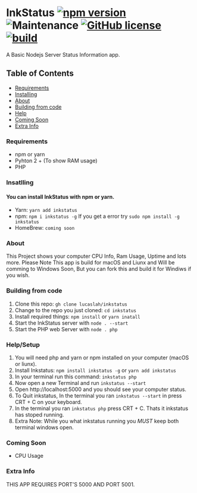 # InkStatus [![npm version](https://badge.fury.io/js/inkstatus.svg)](https://badge.fury.io/js/inkstatus) ![Maintenance](https://img.shields.io/maintenance/yes/2020) [![GitHub license](https://img.shields.io/github/license/Lucaslah/InkStatus)](https://github.com/Lucaslah/InkStatus/blob/master/LICENSE) [![build](https://circleci.com/gh/lucaslah/inkstatus.svg?style=svg)](#readme.md)
A Basic Nodejs Server Status Information app.

## Table of Contents
- [Requirements](#requirements)
- [Installing](#Insatlling)
- [About](#about)
- [Building from code](#Building-from-code)
- [Help](#help/setup)
- [Coming Soon](#coming-soon)
- [Extra Info](#extra-info)

### Requirements
- npm or yarn
- Pyhton 2 + (To show RAM usage)
- PHP 

### Insatlling
#### You can install InkStatus with npm or yarn.
- Yarn: `yarn add inkstatus` 
- npm: `npm i inkstatus -g` If you get a error try `sudo npm install -g inkstatus`
- HomeBrew: `coming soon`
### About
This Project shows your computer CPU Info, Ram Usage, Uptime and lots more.
Please Note This app is build for macOS and Liunx and Will be comming to Windows Soon, But you can fork this and build it for Windiws if you wish.


### Building from code
1. Clone this repo: `gh clone lucaslah/inkstatus`
2. Change to the repo you just cloned: `cd inkstatus`
3. Install required things: `npm install` or `yarn inatall`
4. Start the InkStatus server with `node . --start`
5. Start the PHP web Server with `node . php`

### Help/Setup
1. You will need php and yarn or npm installed on your computer (macOS or liunx).
2. Install Inkstatus: `npm install inkstatus -g` or `yarn add inkstatus`
3. In your terminal run this command: `inkstatus php`
4. Now open a new Terminal and run `inkstatus --start` 
5. Open http://localhost:5000 and you should see your computer status.
6. To Quit inkstatus, In the terminal you ran `inkstatus --start` in press CRT + C on your keyboard.
7.  In the terminal you ran `inkstatus php` press CRT + C. Thats it inkstatus has stoped running.
8.  Extra Note: While you what inkstatus running you *MUST* keep both terminal windows open.

### Coming Soon
- CPU Usage

### Extra Info
THIS APP REQUIRES PORT'S 5000 AND PORT 5001.

